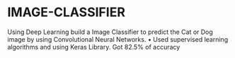 # IMAGE-CLASSIFIER
Using Deep Learning build a Image Classifier to predict the Cat or Dog image by using               Convolutional Neural Networks.                • Used supervised learning algorithms and using Keras Library. Got 82.5% of accuracy
